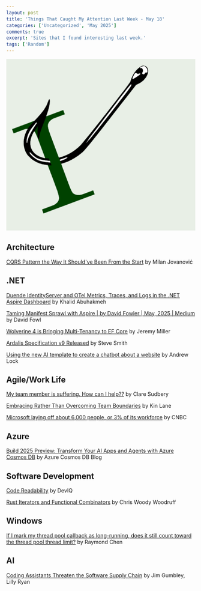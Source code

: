 ```yaml
---
layout: post
title: 'Things That Caught My Attention Last Week - May 18'
categories: ['Uncategorized', 'May 2025']
comments: true
excerpt: 'Sites that I found interesting last week.'
tags: ['Random']
---
```

![caught-my-i](../assets/caught-i.png)

<!-- ## Open-source -->
## Architecture

[CQRS Pattern the Way It Should've Been From the Start](https://www.milanjovanovic.tech/blog/cqrs-pattern-the-way-it-should-have-been-from-the-start) by Milan Jovanović

<!-- ## Presenting
 -->
## .NET

[Duende IdentityServer and OTel Metrics, Traces, and Logs in the .NET Aspire Dashboard](https://blog.duendesoftware.com/posts/20250513-duende-identityserver-and-otel-metrics-traces-and-logs-in-the-net-aspire-dashboard/) by Khalid Abuhakmeh

[Taming Manifest Sprawl with Aspire | by David Fowler | May, 2025 | Medium](https://medium.com/@davidfowl/taming-manifest-sprawl-with-aspire-1ad938379433) by David Fowl

[Wolverine 4 is Bringing Multi-Tenancy to EF Core](https://jeremydmiller.com/2025/05/15/wolverine-4-is-bringing-multi-tenancy-to-ef-core/) by Jeremy Miller

[Ardalis Specification v9 Released](https://ardalis.com/ardalis-specification-v9-release/) by Steve Smith

[Using the new AI template to create a chatbot about a website](https://andrewlock.net/using-the-new-ai-template-to-create-a-chatbot-about-a-website/) by Andrew Lock

<!-- ## Domain Driven Design
 -->
<!-- ## DevOps
 ## Design

## Mobile-->

## Agile/Work Life

[My team member is suffering. How can I help??](https://queen-of-questions.kit.com/posts/my-team-member-is-suffering-how-can-i-help) by Clare Sudbery

[Embracing Rather Than Overcoming Team Boundaries](https://apievangelist.com/2025/05/12/embracing-rather-than-overcoming-team-boundaries/) by Kin Lane

[Microsoft laying off about 6,000 people, or 3% of its workforce](https://www.cnbc.com/2025/05/13/microsoft-is-cutting-3percent-of-workers-across-the-software-company.html) by CNBC 

<!-- ## REST/APIs
 -->
## Azure

[Build 2025 Preview: Transform Your AI Apps and Agents with Azure Cosmos DB](https://devblogs.microsoft.com/cosmosdb/build-2025-preview-transform-your-ai-apps-and-agents-with-azure-cosmos-db/) by Azure Cosmos DB Blog

## Software Development

[Code Readability](https://deviq.com/practices/code-readability) by DevIQ

[Rust Iterators and Functional Combinators](https://woodruff.dev/iterators-and-functional-combinators/) by Chris Woody Woodruff

## Windows

[If I mark my thread pool callback as long-running, does it still count toward the thread pool thread limit?](https://devblogs.microsoft.com/oldnewthing/20250514-00/?p=111178) by Raymond Chen

<!-- ## Security
 -->
## AI

[Coding Assistants Threaten the Software Supply Chain](https://martinfowler.com/articles/exploring-gen-ai/software-supply-chain-attack-surface.html) by Jim Gumbley, Lilly Ryan

